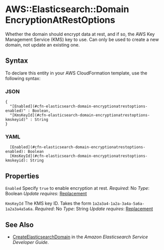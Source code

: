# AWS::Elasticsearch::Domain EncryptionAtRestOptions<a name="aws-properties-elasticsearch-domain-encryptionatrestoptions"></a>

Whether the domain should encrypt data at rest, and if so, the AWS Key Management Service \(KMS\) key to use\. Can only be used to create a new domain, not update an existing one\.

## Syntax<a name="aws-properties-elasticsearch-domain-encryptionatrestoptions-syntax"></a>

To declare this entity in your AWS CloudFormation template, use the following syntax:

### JSON<a name="aws-properties-elasticsearch-domain-encryptionatrestoptions-syntax.json"></a>

```
{
  "[Enabled](#cfn-elasticsearch-domain-encryptionatrestoptions-enabled)" : Boolean,
  "[KmsKeyId](#cfn-elasticsearch-domain-encryptionatrestoptions-kmskeyid)" : String
}
```

### YAML<a name="aws-properties-elasticsearch-domain-encryptionatrestoptions-syntax.yaml"></a>

```
  [Enabled](#cfn-elasticsearch-domain-encryptionatrestoptions-enabled): Boolean
  [KmsKeyId](#cfn-elasticsearch-domain-encryptionatrestoptions-kmskeyid): String
```

## Properties<a name="aws-properties-elasticsearch-domain-encryptionatrestoptions-properties"></a>

`Enabled`  <a name="cfn-elasticsearch-domain-encryptionatrestoptions-enabled"></a>
Specify `true` to enable encryption at rest\.
*Required*: No
*Type*: Boolean
*Update requires*: [Replacement](https://docs.aws.amazon.com/AWSCloudFormation/latest/UserGuide/using-cfn-updating-stacks-update-behaviors.html#update-replacement)

`KmsKeyId`  <a name="cfn-elasticsearch-domain-encryptionatrestoptions-kmskeyid"></a>
The KMS key ID\. Takes the form `1a2a3a4-1a2a-3a4a-5a6a-1a2a3a4a5a6a`\.
*Required*: No
*Type*: String
*Update requires*: [Replacement](https://docs.aws.amazon.com/AWSCloudFormation/latest/UserGuide/using-cfn-updating-stacks-update-behaviors.html#update-replacement)

## See Also<a name="aws-properties-elasticsearch-domain-encryptionatrestoptions--seealso"></a>
+ [CreateElasticsearchDomain](https://docs.aws.amazon.com/elasticsearch-service/latest/developerguide/es-configuration-api.html#es-configuration-api-actions-createelasticsearchdomain) in the *Amazon Elasticsearch Service Developer Guide*\.
